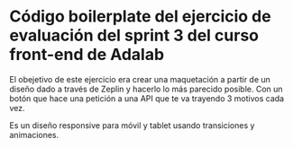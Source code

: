 # Código boilerplate del ejercicio de evaluación del sprint 3 del curso front-end de Adalab

El obejetivo de este ejercicio era crear una maquetación a partir de un diseño dado a través de Zeplin y hacerlo lo más parecido posible. Con un botón que hace una petición a una API que te va trayendo 3 motivos cada vez.

Es un diseño responsive para móvil y tablet usando transiciones y animaciones.
